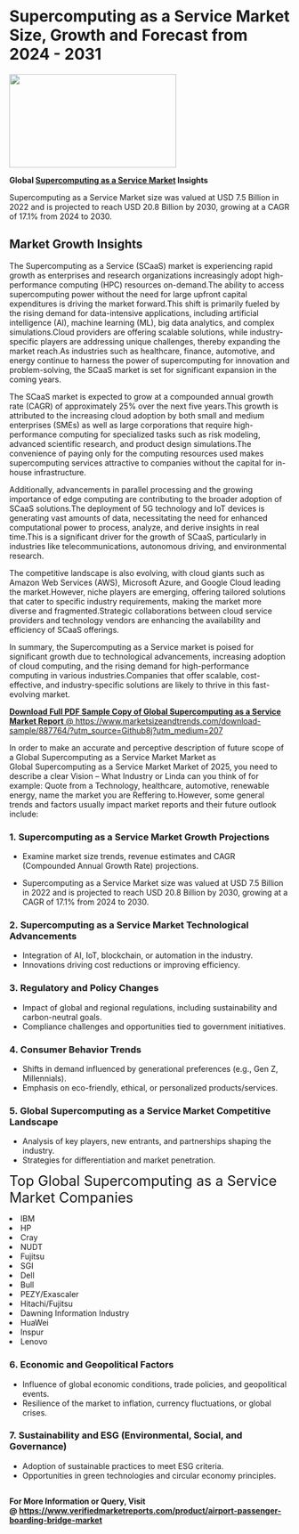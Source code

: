<H1>Supercomputing as a Service Market Size, Growth and Forecast from 2024 - 2031</H1><img class="aligncenter size-medium wp-image-584254" src="https://thirdeyenews.in/wp-content/uploads/2024/09/Global-Market-Research-300x168.jpeg" alt="" width="300" height="168" /><p><strong>Global&nbsp;<a href="https://www.marketsizeandtrends.com/download-sample/887764/?utm_source=Github8j?utm_medium=207">Supercomputing as a Service Market</a> Insights</strong></p><p>Supercomputing as a Service Market size was valued at USD 7.5 Billion in 2022 and is projected to reach USD 20.8 Billion by 2030, growing at a CAGR of 17.1% from 2024 to 2030.</p><p><h2>Market Growth Insights</h2> <p>The Supercomputing as a Service (SCaaS) market is experiencing rapid growth as enterprises and research organizations increasingly adopt high-performance computing (HPC) resources on-demand.The ability to access supercomputing power without the need for large upfront capital expenditures is driving the market forward.This shift is primarily fueled by the rising demand for data-intensive applications, including artificial intelligence (AI), machine learning (ML), big data analytics, and complex simulations.Cloud providers are offering scalable solutions, while industry-specific players are addressing unique challenges, thereby expanding the market reach.As industries such as healthcare, finance, automotive, and energy continue to harness the power of supercomputing for innovation and problem-solving, the SCaaS market is set for significant expansion in the coming years.</p> <p><a href="javascript:void(0);" onclick="window.alert('Sample Download Feature Coming Soon!')"></a></p> <p>The SCaaS market is expected to grow at a compounded annual growth rate (CAGR) of approximately 25% over the next five years.This growth is attributed to the increasing cloud adoption by both small and medium enterprises (SMEs) as well as large corporations that require high-performance computing for specialized tasks such as risk modeling, advanced scientific research, and product design simulations.The convenience of paying only for the computing resources used makes supercomputing services attractive to companies without the capital for in-house infrastructure.</p> <p>Additionally, advancements in parallel processing and the growing importance of edge computing are contributing to the broader adoption of SCaaS solutions.The deployment of 5G technology and IoT devices is generating vast amounts of data, necessitating the need for enhanced computational power to process, analyze, and derive insights in real time.This is a significant driver for the growth of SCaaS, particularly in industries like telecommunications, autonomous driving, and environmental research.</p> <p>The competitive landscape is also evolving, with cloud giants such as Amazon Web Services (AWS), Microsoft Azure, and Google Cloud leading the market.However, niche players are emerging, offering tailored solutions that cater to specific industry requirements, making the market more diverse and fragmented.Strategic collaborations between cloud service providers and technology vendors are enhancing the availability and efficiency of SCaaS offerings.</p> <p>In summary, the Supercomputing as a Service market is poised for significant growth due to technological advancements, increasing adoption of cloud computing, and the rising demand for high-performance computing in various industries.Companies that offer scalable, cost-effective, and industry-specific solutions are likely to thrive in this fast-evolving market.</p> <p><a href="javascript:void(0);" onclick="window.alert('</p><p><span class=""><strong>Download Full PDF Sample Copy of Global Supercomputing as a Service Market Report</strong> @ <a href="https://www.marketsizeandtrends.com/download-sample/887764/?utm_source=Github8j?utm_medium=207" target="_blank">https://www.marketsizeandtrends.com/download-sample/887764/?utm_source=Github8j?utm_medium=207</a></span></p><p>In order to make an accurate and perceptive description of future scope of a Global&nbsp;Supercomputing as a Service Market Market as Global&nbsp;Supercomputing as a Service Market Market of 2025, you need to describe a clear Vision &ndash; What Industry or Linda can you think of for example: Quote from a Technology, healthcare, automotive, renewable energy, name the market you are Reffering to.However, some general trends and factors usually impact market reports and their future outlook include:</p><h3>1.&nbsp;<strong>Supercomputing as a Service Market Growth Projections</strong></h3><ul><li>Examine market size trends, revenue estimates and CAGR (Compounded Annual Growth Rate) projections.</li><li><p>Supercomputing as a Service Market size was valued at USD 7.5 Billion in 2022 and is projected to reach USD 20.8 Billion by 2030, growing at a CAGR of 17.1% from 2024 to 2030.</p></li></ul><h3>2.&nbsp;<strong>Supercomputing as a Service Market Technological Advancements</strong></h3><ul><li>Integration of AI, IoT, blockchain, or automation in the industry.</li><li>Innovations driving cost reductions or improving efficiency.</li></ul><h3>3.&nbsp;<strong>Regulatory and Policy Changes</strong></h3><ul><li>Impact of global and regional regulations, including sustainability and carbon-neutral goals.</li><li>Compliance challenges and opportunities tied to government initiatives.</li></ul><h3>4.&nbsp;<strong>Consumer Behavior Trends</strong></h3><ul><li>Shifts in demand influenced by generational preferences (e.g., Gen Z, Millennials).</li><li>Emphasis on eco-friendly, ethical, or personalized products/services.</li></ul><h3>5.&nbsp;<strong>Global Supercomputing as a Service Market Competitive Landscape</strong></h3><ul><li>Analysis of key players, new entrants, and partnerships shaping the industry.</li><li>Strategies for differentiation and market penetration.</li></ul><p data-pm-slice="1 1 []"><span style="color: inherit; font-family: inherit; font-size: 25px;">Top Global Supercomputing as a Service Market Companies</span></p><div class="" data-test-id=""><p><li>IBM</li><li> HP</li><li> Cray</li><li> NUDT</li><li> Fujitsu</li><li> SGI</li><li> Dell</li><li> Bull</li><li> PEZY/Exascaler</li><li> Hitachi/Fujitsu</li><li> Dawning Information Industry</li><li> HuaWei</li><li> Inspur</li><li> Lenovo</li></p></div><h3>6.&nbsp;<strong>Economic and Geopolitical Factors</strong></h3><ul><li>Influence of global economic conditions, trade policies, and geopolitical events.</li><li>Resilience of the market to inflation, currency fluctuations, or global crises.</li></ul><h3>7.&nbsp;<strong>Sustainability and ESG (Environmental, Social, and Governance)</strong></h3><ul><li>Adoption of sustainable practices to meet ESG criteria.</li><li>Opportunities in green technologies and circular economy principles.</li></ul><h2><strong style="font-size: 14px;">For More Information or Query, Visit @&nbsp;</strong><a style="background-color: #ffffff; font-size: 14px;" href="https://www.marketsizeandtrends.com/report/supercomputing-as-a-service-market-/" target="_blank">https://www.verifiedmarketreports.com/product/airport-passenger-boarding-bridge-market</a></h2>